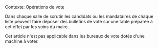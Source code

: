 Contexte: Opérations de vote

Dans chaque salle de scrutin les candidats ou les mandataires de chaque liste peuvent faire déposer des bulletins de vote sur une table préparée à cet effet par les soins du maire.

Cet article n'est pas applicable dans les bureaux de vote dotés d'une machine à voter.